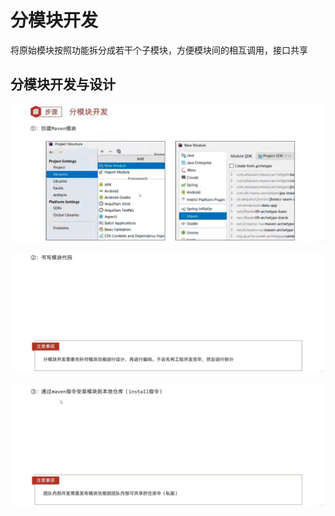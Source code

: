 # 分模块开发

将原始模块按照功能拆分成若干个子模块，方便模块间的相互调用，接口共享

## 分模块开发与设计

![ma1](figure/ma1.png)

![ma2](figure/ma2.png)

![ma3](figure/ma3.png)

















